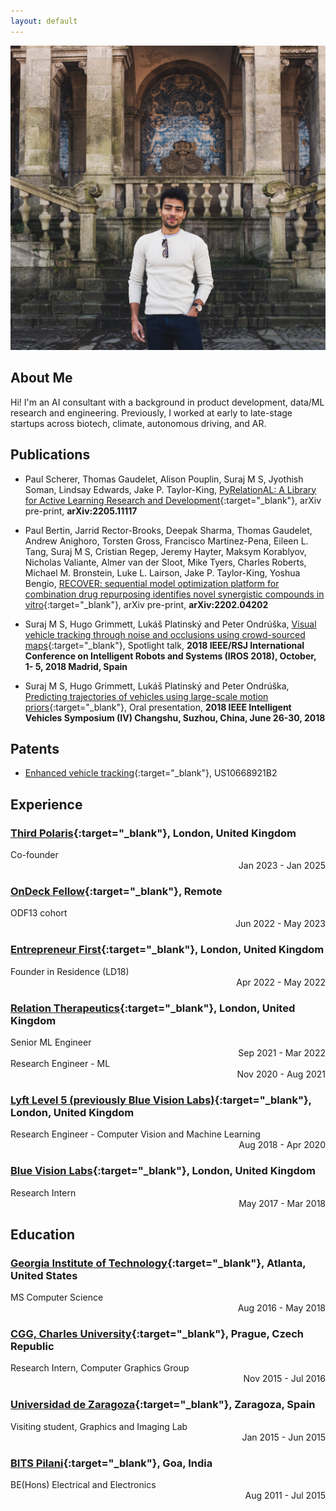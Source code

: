 ```yaml
---
layout: default
---
```


<img class="profile-picture" src="avatar.jpg">

## About Me

Hi! 
I'm an AI consultant with a background in product development, data/ML research and engineering. 
Previously, I worked at early to late-stage startups across biotech, climate, autonomous driving, and AR.

## Publications

- Paul Scherer, Thomas Gaudelet, Alison Pouplin, Suraj M S, Jyothish Soman, Lindsay Edwards, Jake P. Taylor-King, [PyRelationAL: A Library for Active Learning Research and Development](https://arxiv.org/abs/2205.11117){:target="\_blank"},
  arXiv pre-print, <strong>arXiv:2205.11117</strong>

- Paul Bertin, Jarrid Rector-Brooks, Deepak Sharma, Thomas Gaudelet, Andrew Anighoro, Torsten Gross, Francisco Martinez-Pena, Eileen L. Tang, Suraj M S, Cristian Regep, Jeremy Hayter, Maksym Korablyov, Nicholas Valiante, Almer van der Sloot, Mike Tyers, Charles Roberts, Michael M. Bronstein, Luke L. Lairson, Jake P. Taylor-King, Yoshua Bengio, [RECOVER: sequential model optimization platform for combination drug repurposing identifies novel synergistic compounds in vitro](https://arxiv.org/abs/2202.04202){:target="\_blank"},
  arXiv pre-print, <strong>arXiv:2202.04202</strong>

- Suraj M S, Hugo Grimmett, Lukáš Platinský and Peter Ondrúška, [Visual vehicle tracking through noise and occlusions using crowd-sourced maps](/publications/2018_IROS_1261.pdf){:target="\_blank"},
  Spotlight talk, <strong>2018 IEEE/RSJ International Conference on Intelligent Robots and Systems (IROS 2018), October, 1- 5, 2018 Madrid, Spain</strong>

- Suraj M S, Hugo Grimmett, Lukáš Platinský and Peter Ondrúška, [Predicting trajectories of vehicles using large-scale motion priors](/publications/2018_IV_0596.pdf){:target="\_blank"}, Oral presentation, <strong>2018 IEEE Intelligent Vehicles Symposium (IV) Changshu, Suzhou, China, June 26-30, 2018</strong>

## Patents

- [Enhanced vehicle tracking](https://patents.google.com/patent/US10668921B2/en){:target="\_blank"}, US10668921B2

## Experience
### [Third Polaris](https://www.thirdpolaris.com/){:target="\_blank"}, London, United Kingdom

<div style="text-align: left">Co-founder</div> <div style="text-align: right">Jan 2023 - Jan 2025 </div>

### [OnDeck Fellow](https://www.beondeck.com/){:target="\_blank"}, Remote

<div style="text-align: left">ODF13 cohort</div> <div style="text-align: right">Jun 2022 - May 2023 </div>

### [Entrepreneur First](https://www.joinef.com/){:target="\_blank"}, London, United Kingdom

<div style="text-align: left">Founder in Residence (LD18)</div> <div style="text-align: right">Apr 2022 - May 2022 </div>

### [Relation Therapeutics](https://www.relationrx.com/){:target="\_blank"}, London, United Kingdom

<div style="text-align: left">Senior ML Engineer</div> <div style="text-align: right">Sep 2021 - Mar 2022 </div>

<div style="text-align: left">Research Engineer - ML</div> <div style="text-align: right">Nov 2020 - Aug 2021</div>

### [Lyft Level 5 (previously Blue Vision Labs)](https://level5.lyft.com/){:target="\_blank"}, London, United Kingdom

<div style="text-align: left">Research Engineer - Computer Vision and Machine Learning</div> <div style="text-align: right">Aug 2018 - Apr 2020</div>

### [Blue Vision Labs](https://www.crunchbase.com/organization/blue-vision-labs){:target="\_blank"}, London, United Kingdom

<div style="text-align: left">Research Intern</div> <div style="text-align: right">May 2017 - Mar 2018</div>

## Education

### [Georgia Institute of Technology](https://www.cc.gatech.edu){:target="\_blank"}, Atlanta, United States

<div style="text-align: left">MS Computer Science</div> <div style="text-align: right">Aug 2016 - May 2018</div>

### [CGG, Charles University](https://cgg.mff.cuni.cz/){:target="\_blank"}, Prague, Czech Republic

<div style="text-align: left"> Research Intern, Computer Graphics Group</div> <div style="text-align: right"> Nov 2015 - Jul 2016</div>

### [Universidad de Zaragoza](https://graphics.unizar.es/){:target="\_blank"}, Zaragoza, Spain

<div style="text-align: left">Visiting student, Graphics and Imaging Lab</div> <div style="text-align: right">Jan 2015 - Jun 2015</div>

### [BITS Pilani](https://www.bits-pilani.ac.in/Goa/){:target="\_blank"}, Goa, India

<div style="text-align: left">BE(Hons) Electrical and Electronics</div> <div style="text-align: right">Aug 2011 - Jul 2015</div>
